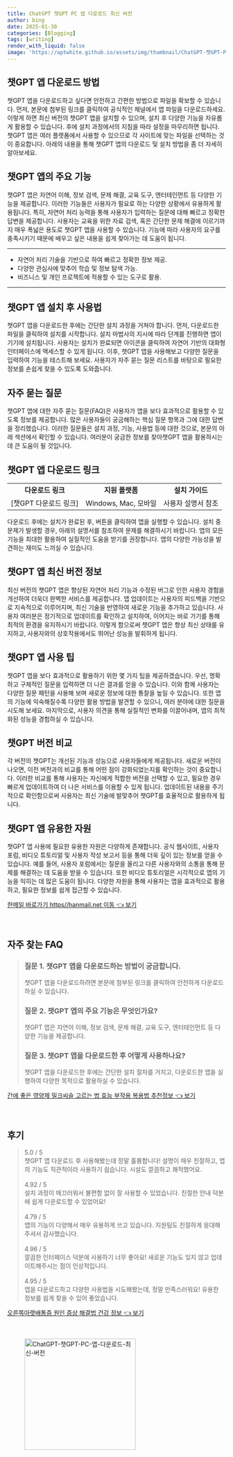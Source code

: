 ```yaml
---
title: ChatGPT 챗GPT PC 앱 다운로드 최신 버전
author: bing
date: 2025-01-30
categories: [Blogging]
tags: [writing]
render_with_liquid: false
image: 'https://aptwhite.github.io/assets/img/thumbnail/ChatGPT-챗GPT-PC-앱-다운로드-최신-버전.webp'
---
```



<h2 id='챗GPT_앱_다운로드'>챗GPT 앱 다운로드 방법</h2>

<p>챗GPT 앱을 다운로드하고 싶다면 안전하고 간편한 방법으로 파일을 확보할 수 있습니다. 먼저, 본문에 첨부된 링크를 클릭하여 공식적인 채널에서 앱 파일을 다운로드하세요. 이렇게 하면 최신 버전의 챗GPT 앱을 설치할 수 있으며, 설치 후 다양한 기능을 자유롭게 활용할 수 있습니다. 후에 설치 과정에서의 지침을 따라 설정을 마무리하면 됩니다. 챗GPT 앱은 여러 플랫폼에서 사용할 수 있으므로 각 사이트에 맞는 파일을 선택하는 것이 중요합니다. 아래의 내용을 통해 챗GPT 앱의 다운로드 및 설치 방법을 좀 더 자세히 알아보세요.</p>

<h2 id='챗GPT_앱_주요_기능'>챗GPT 앱의 주요 기능</h2>

<p>챗GPT 앱은 자연어 이해, 정보 검색, 문제 해결, 교육 도구, 엔터테인먼트 등 다양한 기능을 제공합니다. 이러한 기능들은 사용자가 필요로 하는 다양한 상황에서 유용하게 활용됩니다. 특히, 자연어 처리 능력을 통해 사용자가 입력하는 질문에 대해 빠르고 정확한 답변을 제공합니다. 사용자는 교육을 위한 자료 검색, 혹은 간단한 문제 해결에 이르기까지 매우 폭넓은 용도로 챗GPT 앱을 사용할 수 있습니다. 기능에 따라 사용자의 요구를 충족시키기 때문에 배우고 싶은 내용을 쉽게 찾아가는 데 도움이 됩니다.</p>

<hr />

<ul>
    <li>자연어 처리 기술을 기반으로 하여 빠르고 정확한 정보 제공.</li>
    <li>다양한 관심사에 맞추어 학습 및 정보 탐색 가능.</li>
    <li>비즈니스 및 개인 프로젝트에 적용할 수 있는 도구로 활용.</li>
</ul>

<hr />

<h2 id='챗GPT_앱_설치_후_사용법'>챗GPT 앱 설치 후 사용법</h2>

<p>챗GPT 앱을 다운로드한 후에는 간단한 설치 과정을 거쳐야 합니다. 먼저, 다운로드한 파일을 클릭하여 설치를 시작합니다. 설치 마법사의 지시에 따라 단계를 진행하면 앱이 기기에 설치됩니다. 사용자는 설치가 완료되면 아이콘을 클릭하여 자연어 기반의 대화형 인터페이스에 액세스할 수 있게 됩니다. 이후, 챗GPT 앱을 사용해보고 다양한 질문을 입력하여 기능을 테스트해 보세요. 사용자가 자주 묻는 질문 리스트를 바탕으로 필요한 정보를 손쉽게 찾을 수 있도록 도와줍니다.</p>

<h2 id='자주_묻는_질문'>자주 묻는 질문</h2>

<p>챗GPT 앱에 대한 자주 묻는 질문(FAQ)은 사용자가 앱을 보다 효과적으로 활용할 수 있도록 정보를 제공합니다. 많은 사용자들이 궁금해하는 핵심 질문 항목과 그에 대한 답변을 정리했습니다. 이러한 질문들은 설치 과정, 기능, 사용법 등에 대한 것으로, 본문의 아래 섹션에서 확인할 수 있습니다. 여러분이 궁금한 정보를 찾아챗GPT 앱을 활용하시는데 큰 도움이 될 것입니다.</p>

<h2 id='챗GPT_앱_다운로드_링크'>챗GPT 앱 다운로드 링크</h2>

<table>
    <tr>
        <td style="text-align: center; height: 17px;"><b>다운로드 링크</b></td>
        <td style="text-align: center; height: 17px;"><b>지원 플랫폼</b></td>
        <td style="text-align: center; height: 17px;"><b>설치 가이드</b></td>
    </tr>
    <tr>
        <td style="text-align: center; height: 17px;">[챗GPT 다운로드 링크]</td>
        <td style="text-align: center; height: 17px;">Windows, Mac, 모바일</td>
        <td style="text-align: center; height: 17px;">사용자 설명서 참조</td>
    </tr>
</table>

<p>다운로드 후에는 설치가 완료된 후, 버튼을 클릭하여 앱을 실행할 수 있습니다. 설치 중 문제가 발생할 경우, 아래의 설명서를 참조하여 문제를 해결하시기 바랍니다. 앱의 모든 기능을 최대한 활용하여 실질적인 도움을 받기를 권장합니다. 앱의 다양한 가능성을 발견하는 재미도 느끼실 수 있습니다.</p>

<h2 id='챗GPT_앱_최신_버전'>챗GPT 앱 최신 버전 정보</h2>

<p>최신 버전의 챗GPT 앱은 향상된 자연어 처리 기능과 수정된 버그로 인한 사용자 경험을 개선하여 더욱더 완벽한 서비스를 제공합니다. 앱 업데이트는 사용자의 피드백을 기반으로 지속적으로 이루어지며, 최신 기술을 반영하여 새로운 기능을 추가하고 있습니다. 사용자 여러분은 정기적으로 업데이트를 확인하고 설치하여, 이어지는 바로 가기를 통해 최적의 환경을 유지하시기 바랍니다. 이렇게 함으로써 챗GPT 앱은 항상 최신 상태를 유지하고, 사용자와의 상호작용에서도 뛰어난 성능을 발휘하게 됩니다.</p>

<h2 id='챗GPT_앱_사용_팁'>챗GPT 앱 사용 팁</h2>

<p>챗GPT 앱을 보다 효과적으로 활용하기 위한 몇 가지 팁을 제공하겠습니다. 우선, 명확하고 구체적인 질문을 입력하면 더 나은 결과를 얻을 수 있습니다. 이와 함께 사용자는 다양한 질문 패턴을 사용해 보며 새로운 정보에 대한 통찰을 높일 수 있습니다. 또한 앱의 기능에 익숙해질수록 다양한 활용 방법을 발견할 수 있으니, 여러 분야에 대한 질문을 시도해 보세요. 마지막으로, 사용자 의견을 통해 실질적인 변화를 이끌어내며, 앱의 최적화된 성능을 경험하실 수 있습니다.</p>

<h2 id='챗GPT_버전_비교'>챗GPT 버전 비교</h2>

<p>각 버전의 챗GPT는 개선된 기능과 성능으로 사용자들에게 제공됩니다. 새로운 버전이 나오면, 이전 버전과의 비교를 통해 어떤 점이 강화되었는지를 확인하는 것이 중요합니다. 이러한 비교를 통해 사용자는 자신에게 적합한 버전을 선택할 수 있고, 필요한 경우 빠르게 업데이트하여 더 나은 서비스를 이용할 수 있게 됩니다. 업데이트된 내용을 주기적으로 확인함으로써 사용자는 최신 기술에 발맞추어 챗GPT를 효율적으로 활용하게 됩니다.</p>

<h2 id='챗GPT_앱_유용한_자원'>챗GPT 앱 유용한 자원</h2>

<p>챗GPT 앱 사용에 필요한 유용한 자원은 다양하게 존재합니다. 공식 웹사이트, 사용자 포럼, 비디오 튜토리얼 및 사용자 작성 보고서 등을 통해 더욱 깊이 있는 정보를 얻을 수 있습니다. 예를 들어, 사용자 포럼에서는 질문을 올리고 다른 사용자와의 소통을 통해 문제를 해결하는 데 도움을 받을 수 있습니다. 또한 비디오 튜토리얼은 시각적으로 앱의 기능을 익히는 데 많은 도움이 됩니다. 다양한 자원을 통해 사용자는 앱을 효과적으로 활용하고, 필요한 정보를 쉽게 접근할 수 있습니다.</p>


<p><a class="click-button" title="한메일 바로가기 https//hanmail.net 이동" href="https://aptwhite.github.io/posts/%ED%95%9C%EB%A9%94%EC%9D%BC-%EB%B0%94%EB%A1%9C%EA%B0%80%EA%B8%B0-httpshanmail.net-%EC%9D%B4%EB%8F%99/" rel="dofollow">한메일 바로가기 https//hanmail.net 이동 👈 보기</a></p><br>
<h2 id='자주_찾는_FAQ'>자주 찾는 FAQ</h2>
<div itemscope="" itemtype="https://schema.org/FAQPage"> 
<blockquote> 
<div itemscope="" itemprop="mainEntity" itemtype="https://schema.org/Question"> 
<h3 itemprop="name">질문 1. 챗GPT 앱을 다운로드하는 방법이 궁금합니다.</h3> 
<div itemscope="" itemprop="acceptedAnswer" itemtype="https://schema.org/Answer"> 
<span itemprop="text"> 
<p>챗GPT 앱을 다운로드하려면 본문에 첨부된 링크를 클릭하여 안전하게 다운로드하실 수 있습니다.</p> 
</span> 
</div> 
</div> 
<div itemscope="" itemprop="mainEntity" itemtype="https://schema.org/Question"> 
<h3 itemprop="name">질문 2. 챗GPT 앱의 주요 기능은 무엇인가요?</h3> 
<div itemscope="" itemprop="acceptedAnswer" itemtype="https://schema.org/Answer"> 
<span itemprop="text"> 
<p>챗GPT 앱은 자연어 이해, 정보 검색, 문제 해결, 교육 도구, 엔터테인먼트 등 다양한 기능을 제공합니다.</p> 
</span> 
</div> 
</div> 
<div itemscope="" itemprop="mainEntity" itemtype="https://schema.org/Question"> 
<h3 itemprop="name">질문 3. 챗GPT 앱을 다운로드한 후 어떻게 사용하나요?</h3> 
<div itemscope="" itemprop="acceptedAnswer" itemtype="https://schema.org/Answer"> 
<span itemprop="text"> 
<p>챗GPT 앱을 다운로드한 후에는 간단한 설치 절차를 거치고, 다운로드한 앱을 실행하여 다양한 목적으로 활용하실 수 있습니다.</p> 
</span> 
</div> 
</div> 
</blockquote> 
</div>
<p><a class="click-button" title="간에 좋은 영양제 밀크씨슬 고르는 법 효능 부작용 복용법 추천정보" href="https://aptwhite.github.io/posts/%EA%B0%84%EC%97%90-%EC%A2%8B%EC%9D%80-%EC%98%81%EC%96%91%EC%A0%9C-%EB%B0%80%ED%81%AC%EC%94%A8%EC%8A%AC-%EA%B3%A0%EB%A5%B4%EB%8A%94-%EB%B2%95-%ED%9A%A8%EB%8A%A5-%EB%B6%80%EC%9E%91%EC%9A%A9-%EB%B3%B5%EC%9A%A9%EB%B2%95-%EC%B6%94%EC%B2%9C%EC%A0%95%EB%B3%B4/" rel="dofollow">간에 좋은 영양제 밀크씨슬 고르는 법 효능 부작용 복용법 추천정보 👈 보기</a></p><br>
<h2 id='후기'>후기</h2>
<div itemscope itemtype="https://schema.org/Product">
  <blockquote>
  <div itemprop="review" itemscope itemtype="https://schema.org/Review">
      <div itemprop="reviewRating" itemscope itemtype="https://schema.org/Rating"> <span itemprop="ratingValue">5.0</span> / <span itemprop="bestRating">5</span> </div>
      <span itemprop="reviewBody">챗GPT 앱 다운로드 후 사용해봤는데 정말 훌륭합니다! 설명이 매우 친절하고, 앱의 기능도 직관적이라 사용하기 쉽습니다. 시설도 깔끔하고 쾌적했어요.</span>
  </div>
  <br>
  <div itemprop="review" itemscope itemtype="https://schema.org/Review">
      <div itemprop="reviewRating" itemscope itemtype="https://schema.org/Rating"> <span itemprop="ratingValue">4.92</span> / <span itemprop="bestRating">5</span> </div>
      <span itemprop="reviewBody">설치 과정이 매끄러워서 불편함 없이 잘 사용할 수 있었습니다. 친절한 안내 덕분에 쉽게 다운로드할 수 있었어요!</span>
  </div>
  <br>
  <div itemprop="review" itemscope itemtype="https://schema.org/Review">
      <div itemprop="reviewRating" itemscope itemtype="https://schema.org/Rating"> <span itemprop="ratingValue">4.79</span> / <span itemprop="bestRating">5</span> </div>
      <span itemprop="reviewBody">앱의 기능이 다양해서 매우 유용하게 쓰고 있습니다. 지원팀도 친절하게 응대해 주셔서 감사했습니다.</span>
  </div>
  <br>
  <div itemprop="review" itemscope itemtype="https://schema.org/Review">
      <div itemprop="reviewRating" itemscope itemtype="https://schema.org/Rating"> <span itemprop="ratingValue">4.96</span> / <span itemprop="bestRating">5</span> </div>
      <span itemprop="reviewBody">깔끔한 인터페이스 덕분에 사용하기 너무 좋아요! 새로운 기능도 잊지 않고 업데이트해주시는 점이 인상적입니다.</span>
  </div>
  <br>
  <div itemprop="review" itemscope itemtype="https://schema.org/Review">
      <div itemprop="reviewRating" itemscope itemtype="https://schema.org/Rating"> <span itemprop="ratingValue">4.95</span> / <span itemprop="bestRating">5</span> </div>
      <span itemprop="reviewBody">앱을 다운로드하고 다양한 사용법을 시도해봤는데, 정말 만족스러워요! 유용한 정보를 쉽게 찾을 수 있어 좋았습니다.</span>
  </div>
  </blockquote>
</div>
<p><a class="click-button" title="오른쪽아랫배통증 원인 증상 해결법 건강 정보" href="https://aptwhite.github.io/posts/%EC%98%A4%EB%A5%B8%EC%AA%BD%EC%95%84%EB%9E%AB%EB%B0%B0%ED%86%B5%EC%A6%9D-%EC%9B%90%EC%9D%B8-%EC%A6%9D%EC%83%81-%ED%95%B4%EA%B2%B0%EB%B2%95-%EA%B1%B4%EA%B0%95-%EC%A0%95%EB%B3%B4/" rel="dofollow">오른쪽아랫배통증 원인 증상 해결법 건강 정보 👈 보기</a></p><br>
<figure class="image"><img src="https://aptwhite.github.io/assets/img/thumbnail/ChatGPT-챗GPT-PC-앱-다운로드-최신-버전.webp" alt="ChatGPT-챗GPT-PC-앱-다운로드-최신-버전" width="256" height="256"></figure>